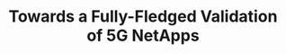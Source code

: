 ---
paper_type: Conference
title: "Towards a Fully-Fledged Validation of 5G NetApps"
authors:  "Rafael Direito, Diogo Gomes"
journal_title: "2023 IEEE International Conference on Network Softwarization (Netsoft23)"
doi: 10.5281/zenodo.7994797
repository_link: https://zenodo.org/record/7994797
relevance: "The lack of testing and validation mechanisms for 5G Network Applications poses a severe challenge in ensuring their correct behavior and in reducing their time to market. This work addresses the intricate complexities of validating such Applications and defines some research questions related to this research field. These questions focus on problems that are still unresolved, and based on them we establish future directions for solving such intricate research problems."
---